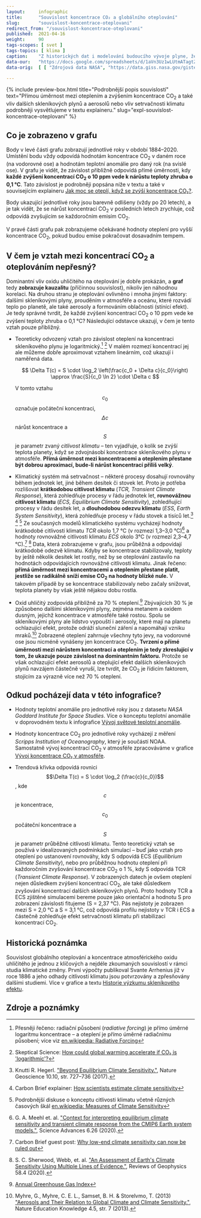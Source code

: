 ```yaml
---
layout:     infographic
title:      "Souvislost koncentrace CO₂ a globálního oteplování"
slug:       "souvislost-koncentrace-oteplovani"
redirect_from: "/souvislost-koncentrace-oteplovani"
published:  2021-04-16
weight:     90
tags-scopes: [ svet ]
tags-topics: [ klima ]
caption:    "Z historických dat i modelování budoucího vývoje plyne, že oteplování planety je (přibližně) přímo úměrné nárůstu koncentrací CO<sub>2</sub> v atmosféře. Přesněji řečeno: každé zvýšení koncentrací CO<sub>2</sub> o 10 ppm (parts per million) vede k nárůstu teploty zhruba o 0,1 °C."
data-our:   "https://docs.google.com/spreadsheets/d/1aVn3Uz1wLUtmATagtZHEpeayiee6uy_BRAivZPwfb2s/edit?usp=sharing"
data-orig:	[ [ "Zdrojová data NASA", "https://data.giss.nasa.gov/gistemp/" ], [ "Keelingova křivka", "https://scripps.ucsd.edu/programs/keelingcurve/" ] ]

---
```


{% include preview-box.html
    title="Podrobnější popis souvislostí"
    text="Přímou úměrnost mezi oteplením a zvýšením koncentrace CO<sub>2</sub> a také vliv dalších skleníkových plynů a aerosolů nebo vliv setrvačnosti klimatu podrobněji vysvětlujeme v textu explaineru."
    slug="expl-souvislost-koncentrace-oteplovani"
%}

## Co je zobrazeno v grafu

Body v levé části grafu zobrazují jednotlivé roky v období 1884–2020. Umístění bodu vždy odpovídá hodnotám koncentrace CO<sub>2</sub> v daném roce (na vodorovné ose) a hodnotám teplotní anomálie pro daný rok (na svislé ose). V grafu je vidět, že závislost přibližně odpovídá přímé úměrnosti, kdy **každé zvýšení koncentrací CO<sub>2</sub> o 10 ppm vede k nárůstu teploty zhruba o 0,1 °C**. Tato závislost je podrobněji popsána níže v textu a také v souvisejícím explaineru [Jak moc se oteplí, když se zvýší koncentrace CO₂?](/explainery/expl-souvislost-koncentrace-oteplovani).

Body ukazující jednotlivé roky jsou barevně odlišeny (vždy po 20 letech), a je tak vidět, že se nárůst koncentrací CO<sub>2</sub> v posledních letech zrychluje, což odpovídá zvyšujícím se každoročním emisím CO<sub>2</sub>.

V pravé části grafu pak zobrazujeme očekávané hodnoty oteplení pro vyšší koncentrace CO<sub>2</sub>, pokud budou emise pokračovat dosavadním tempem.

## V čem je vztah mezi koncentrací CO<sub>2</sub> a oteplováním nepřesný?

Dominantní vliv oxidu uhličitého na oteplování je dobře prokázán, a **graf** tedy **zobrazuje kauzalitu** (příčinnou souvislost), nikoliv jen náhodnou korelaci. Na druhou stranu je oteplování ovlivněno i mnoha jinými faktory: dalšími skleníkovými plyny, prouděním v atmosféře a oceánu, které rozvádí teplo po planetě, ale také aerosoly a formováním oblačnosti (stínící efekt). Je tedy správné tvrdit, že každé zvýšení koncentrací CO<sub>2</sub> o 10 ppm vede ke zvýšení teploty zhruba o 0,1 °C? Následující odstavce ukazují, v čem je tento vztah pouze přibližný.

* Teoreticky odvozený vztah pro závislost oteplení na koncentraci skleníkového plynu je logaritmický.[^1] [^11] V malém rozmezí koncentrací jej ale můžeme dobře aproximovat vztahem lineárním, což ukazují i naměřená data.

    $$
    \Delta T(c) = S \cdot \log_2 \left(\frac{c_0 + \Delta c}{c_0}\right) \approx \frac{S}{c_0 \ln 2} \cdot \Delta c
    $$

    V tomto vztahu $$c_0$$ označuje počáteční koncentraci, $$\Delta c$$ nárůst koncentrace a $$S$$ je parametr zvaný *citlivost klimatu* – ten vyjadřuje, o kolik se zvýší teplota planety, když se zdvojnásobí koncentrace skleníkového plynu v atmosféře. **Přímá úměrnost mezi koncentracemi a oteplením přestane být dobrou aproximací, bude-li nárůst koncentrací příliš velký**.

* Klimatický systém má setrvačnost – některé procesy dosahují rovnováhy během jednotek let, jiné během desítek či stovek let. Proto je potřeba rozlišovat **krátkodobou citlivost klimatu** (*TCR, Transient Climate Response*), která zohledňuje procesy v řádu jednotek let, **rovnovážnou citlivost klimatu** (*ECS, Equilibrium Climate Sensitivity*), zohledňující procesy v řádu desítek let, a **dlouhodobou odezvu klimatu** (*ESS, Earth System Sensitivity*), která zohledňuje procesy v řádu stovek a tisíců let.[^8] [^9] [^2] Ze současných modelů klimatického systému vycházejí hodnoty krátkodobé citlivosti klimatu *TCR* okolo 1,7 °C (v rozmezí 1,3–3,0 °C)[^3] a hodnoty rovnovážné citlivosti klimatu *ECS* okolo 3°C (v rozmezí 2,3–4,7 °C).[^10] [^4] Data, která zobrazujeme v grafu, jsou průběžná a odpovídají krátkodobé odezvě klimatu. Kdyby se koncentrace stabilizovaly, teploty by ještě několik desítek let rostly, než by se oteplování zastavilo na hodnotách odpovídajících rovnovážné citlivosti klimatu. Jinak řečeno: **přímá úměrnost mezi koncentracemi a oteplením přestane platit, jestliže se radikálně sníží emise CO<sub>2</sub> na hodnoty blízké nule.** V takovém případě by se koncentrace stabilizovaly nebo začaly snižovat, teplota planety by však ještě nějakou dobu rostla.

* Oxid uhličitý zodpovídá přibližně za 70 % oteplení.[^6] Zbývajících 30 % je způsobeno dalšími skleníkovými plyny, zejména metanem a oxidem dusným, jejichž koncentrace v atmosféře také rostou. Spolu se skleníkovými plyny ale lidstvo vypouští i aerosoly, které mají na planetu ochlazující efekt, protože odráží sluneční záření a napomáhají vzniku mraků.[^7] Zobrazené oteplení zahrnuje všechny tyto jevy, na vodorovné ose jsou nicméně vynášeny jen koncentrace CO<sub>2</sub>. **Tvrzení o přímé úměrnosti mezi nárůstem koncentrací a oteplením je tedy zkreslující v tom, že ukazuje pouze závislost na dominantním faktoru.** Protože se však ochlazující efekt aerosolů a oteplující efekt dalších skleníkových plynů navzájem částečně vyruší, lze tvrdit, že CO<sub>2</sub> je řídicím faktorem, stojícím za výrazně více než 70 % oteplení.

## Odkud pocházejí data v této infografice?

* Hodnoty teplotní anomálie pro jednotlivé roky jsou z datasetu *NASA Goddard Institute for Space Studies*. Více o konceptu teplotní anomálie v doprovodném textu k infografice [Vývoj světové teplotní anomálie](/infografiky/vyvoj-teplotni-anomalie).

* Hodnoty koncentrace CO<sub>2</sub> pro jednotlivé roky vycházejí z měření *Scripps Institution of Oceanography*, který je součástí <glossary id="noaa">NOAA</glossary>. Samostatně vývoj koncentrací CO<sub>2</sub> v atmosféře zpracováváme v grafice [Vývoj koncentrace CO₂ v atmosféře](/infografiky/koncentrace-co2).

* Trendová křivka odpovídá rovnici $$\Delta T(c) = S \cdot \log_2 (\frac{c}{c_0})$$, kde $$c$$ je koncentrace, $$c_0$$ počáteční koncentrace a $$S$$ je parametr průběžné citlivosti klimatu. Tento teoretický vztah se používá v idealizovaných podmínkách simulací – buď jako vztah pro oteplení po ustanovení rovnováhy, kdy S odpovídá ECS (*Equilibrium Climate Sensitivity*), nebo pro průběžnou hodnotu oteplení při každoročním zvyšování koncentrace CO<sub>2</sub> o 1 %, kdy S odpovídá TCR (*Transient Climate Response*). V zobrazených datech je ovšem oteplení nejen důsledkem zvýšení koncentrací CO<sub>2</sub>, ale také důsledkem zvyšování koncentrací dalších skleníkových plynů. Proto hodnoty TCR a ECS zjištěné simulacemi bereme pouze jako orientační a hodnotu S pro zobrazení závislosti fitujeme (S = 2,37 °C). Pás nejistoty je zobrazen mezi S = 2,0 °C a S = 3,1 °C, což odpovídá profilu nejistoty v TCR i ECS a částečně zohledňuje efekt setrvačnosti klimatu při stabilizaci koncentrací CO<sub>2</sub>.

## Historická poznámka

Souvislost globálního oteplování a koncentrace atmosférického oxidu uhličitého je jednou z klíčových a nejdéle zkoumaných souvislostí v rámci studia klimatické změny. První výpočty publikoval Svante Arrhenius již v roce 1886 a jeho odhady citlivosti klimatu jsou potvrzovány a zpřesňovány dalšími studiemi. Více v grafice a textu [Historie výzkumu skleníkového efektu](/infografiky/historie-sklenikoveho-efektu).

## Zdroje a poznámky

[^1]: Přesněji řečeno: radiační působení (*radiative forcing*) je přímo úměrné logaritmu koncentrace – a oteplení je přímo úměrné radiačnímu působení; více viz [en.wikipedia: Radiative Forcing](https://en.wikipedia.org/wiki/Radiative_forcing)
[^2]: Podrobnější diskuse o konceptu citlivosti klimatu včetně různých časových škál [en.wikipedia: Measures of Climate Sensitivity](https://en.wikipedia.org/wiki/Climate_sensitivity#Measures_of_climate_sensitivity)
[^3]: G. A. Meehl et. al. ["Context for interpreting equilibrium climate sensitivity and transient climate response from the CMIP6 Earth system models."](https://advances.sciencemag.org/content/6/26/eaba1981), Science Advances 6.26 (2020).
[^4]: S. C. Sherwood, Webb, et. al. ["An Assessment of Earth's Climate Sensitivity Using Multiple Lines of Evidence."](https://agupubs.onlinelibrary.wiley.com/doi/10.1029/2019RG000678), Reviews of Geophysics 58.4 (2020).
[^5]: Matthews, H. D., Tokarska, K. B., Nicholls, Z. R. J. et al. ["Opportunities and challenges in using remaining carbon budgets to guide climate policy."](https://doi.org/10.1038/s41561-020-00663-3), Nature Geoscience 13.12, str. 769–779 (2020).
[^6]: [Annual Greenhouse Gas Index](https://www.globalchange.gov/browse/indicators/annual-greenhouse-gas-index)
[^7]: Myhre, G., Myhre, C. E. L., Samset, B. H. & Storelvmo, T. (2013) ["Aerosols and Their Relation to Global Climate and Climate Sensitivity."](https://www.nature.com/scitable/knowledge/library/aerosols-and-their-relation-to-global-climate-102215345/), Nature Education Knowledge 4.5, str. 7 (2013).
[^8]: Knutti R. Hegerl. ["Beyond Equilibrium Climate Sensitivity."](https://www.nature.com/articles/ngeo3017), Nature Geoscience 10.10, str. 727–736 (2017).
[^9]: Carbon Brief explainer: [How scientists estimate climate sensitivity](https://www.carbonbrief.org/explainer-how-scientists-estimate-climate-sensitivity)
[^10]: Carbon Brief guest post: [Why low-end climate sensitivity can now be ruled out](https://www.carbonbrief.org/guest-post-why-low-end-climate-sensitivity-can-now-be-ruled-out)
[^11]: Skeptical Science: [How could global warming accelerate if CO₂ is 'logarithmic'?](https://skepticalscience.com/why-global-warming-can-accelerate.html)
